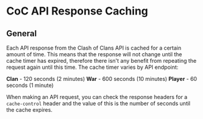 # CoC API Response Caching

## General <a name="1"></a>

Each API response from the Clash of Clans API is cached for a certain amount of time.  This means that the response will not change until the cache timer has expired, therefore there isn't any benefit from repeating the request again until this time.  The cache timer varies by API endpoint:

**Clan** - 120 seconds (2 minutes)
**War** - 600 seconds (10 minutes)
**Player** - 60 seconds (1 minute)

When making an API request, you can check the response headers for a `cache-control` header and the value of this is the number of seconds until the cache expires.